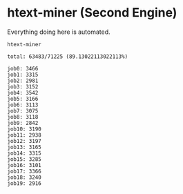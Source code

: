 # htext-miner (Second Engine)

Everything doing here is automated.

```
htext-miner

total: 63483/71225 (89.13022113022113%)

job0: 3466
job1: 3315
job2: 2981
job3: 3152
job4: 3542
job5: 3166
job6: 3113
job7: 3075
job8: 3118
job9: 2842
job10: 3190
job11: 2938
job12: 3197
job13: 3165
job14: 3315
job15: 3285
job16: 3101
job17: 3366
job18: 3240
job19: 2916
```